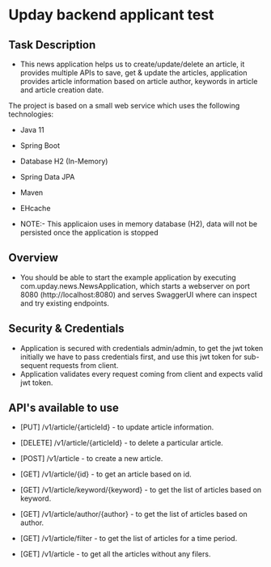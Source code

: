 # Upday backend applicant test

## Task Description
* This news application helps us to create/update/delete an article, it provides multiple APIs to save, get & update the articles, application provides article 
  information based on article author, keywords in article and article creation date. 

The project is based on a small web service which uses the following technologies:

* Java 11
* Spring Boot
* Database H2 (In-Memory)
* Spring Data JPA
* Maven
* EHcache

* NOTE:- This applicaion uses in memory database (H2), data will not be persisted once the application is stopped


## Overview
* You should be able to start the example application by executing com.upday.news.NewsApplication, which starts a webserver on port 8080 (http://localhost:8080) and serves SwaggerUI where can inspect and try existing endpoints.

## Security & Credentials
* Application is secured with credentials admin/admin, to get the jwt token initially we have to pass credentials first, and use this jwt token for sub-sequent
  requests from client.
* Application validates every request coming from client and expects valid jwt token.


## API's available to use
 * [PUT] /v1/article/{articleId} - to update article information.

 * [DELETE] /v1/article/{articleId} - to delete a particular article.

 * [POST] /v1/article - to create a new article.

 * [GET] /v1/article/{id} - to get an article based on id.

 * [GET] /v1/article/keyword/{keyword} - to get the list of articles based on keyword.

 * [GET] /v1/article/author/{author} - to get the list of articles based on author.

 * [GET] /v1/article/filter - to get the list of articles for a time period.
 
 * [GET] /v1/article - to get all the articles without any filers.





